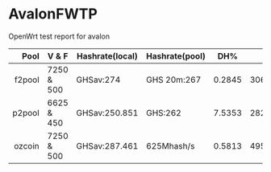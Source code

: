 AvalonFWTP
==========

OpenWrt test report for avalon

| Pool   | V & F       | Hashrate(local) | Hashrate(pool) | DH%    | FAN       | terperature(C)| Platform      |
|-------:|-------------|-----------------|----------------|--------|-----------|---------------|---------------|
| f2pool | 7250 & 500  | GHSav:274       | GHS 20m:267    | 0.2845 | 3060/2850 | 70/72         | Raspberry Pi  |
| p2pool | 6625 & 450  | GHSav:250.851   | GHS:262        | 7.5353 | 2820/3120 | 61/63         | TL-WR703N     |
| ozcoin | 7250 & 500  | GHSav:287.461   | 625Mhash/s     | 0.5813 | 4950/0    | 60/60         | TL-WR703N     |
